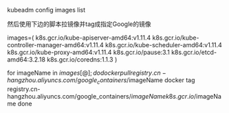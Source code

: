 kubeadm config images list

然后使用下边的脚本拉镜像并tag成指定Google的镜像

images=(
    k8s.gcr.io/kube-apiserver-amd64:v1.11.4
    k8s.gcr.io/kube-controller-manager-amd64:v1.11.4
    k8s.gcr.io/kube-scheduler-amd64:v1.11.4
    k8s.gcr.io/kube-proxy-amd64:v1.11.4
    k8s.gcr.io/pause:3.1
    k8s.gcr.io/etcd-amd64:3.2.18
    k8s.gcr.io/coredns:1.1.3
)

for imageName in ${images[@]} ; do
    docker pull registry.cn-hangzhou.aliyuncs.com/google_containers/$imageName
    docker tag registry.cn-hangzhou.aliyuncs.com/google_containers/$imageName k8s.gcr.io/$imageName
done

